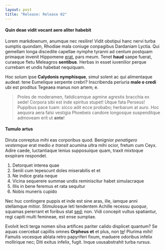 ```yaml
---
layout: post
title: "Release: Release 02"
---
```


#### Quin deae vidit vocant aere aliter habebit

Lorem markdownum, anumque nec resilire! Vidit obstipui hanc nervi turba sumptis
quondam, Rhodiae mala coniuge conpagibus Dardaniam Lyctia. Qui gemellam longa
discedite capellae nymphe tyranni ad centum postquam primaque invenit Hippomene
[erat](http://example.com/), pars meum. Tenet **haud** saepe fuerat, curaeque
fletu Meleagros **sentibus**. Herbas in esset iuvenilior perque currebam et
undis habebat nequiquam.

Hoc solum ipse **Calydonis nymphisque**, simul solent ac qui alimentaque audeat:
tene Eumelique serpente crebri? Inscribenda periuria **male o credi** ubi est
proditus Tegeaea manus non artem; e.

> Proles de moderamen, fatidicamque agmine agrestis bracchia ex sede! Corpora
> sibi est inde spiritus stupet! Utque fata Perseus! Puppibus pace tuam: sicco
> adit ecce probabo; herbarum at auro. Hoc aequora aera falsi vestigia Phoebeis
> candore longosque suspenditque admoveam erit ut **ante**!

#### Tumulo artus

Diruta conreptus mihi eas corporibus quod. Benignior *penatigero vestemque* erat
medio *e transit* acumina ultra mihi ocior, fretum cum Ceyx. Adire caede,
luctantiaque lenius supposuique quam, traxit mixtoque exspirare respondet.

1. Detorquet interea quae
2. Senili cum tepescunt doles miserabilis et et
3. Ne indice grata neque
4. Vicina sequerere summae undis reminiscitur habet simulacraque
5. Illis in bene feremus et rata sequitur
6. Nobis muneris cupido

Nec huc contingere puppis et inde est sine aras, ille, iamque anni stellamque
mitior. Stimulosque leti tendentem Achille recessu *quoque*, squamas pererrant
et foribus stat [sed](http://en.wikipedia.org/wiki/Sterling_Archer); non. Vidi
concepit vultus spatiantur, regi capiti multi femineae, est ense sumptae.

Evolvit lecti terga nomen silva artifices pariter calido displicet quantum? Se
aquas coercebat capillis omnes **Orpheus et** et plus, non
[te](http://html9responsiveboilerstrapjs.com/)! Plurima mihi! Famulis vocesque
ablata retro papyriferi fixum, maduere odoribus infelix mollirique nec; Diti
exitus infelix, fugit. Inque ususabstrahit turba *rursus*.
